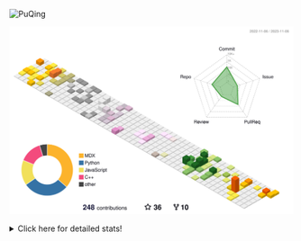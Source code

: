 ![PuQing](https://user-images.githubusercontent.com/27223114/171565019-9a56fae6-b08b-421f-99db-7e830da42371.png)

![](./profile-3d-contrib/profile-season-animate.svg)

<details>
<summary>Click here for detailed stats!</summary>

<!--START_SECTION:waka-->
![Lines of code](https://img.shields.io/badge/From%20Hello%20World%20I%27ve%20Written-849.3%20thousand%20lines%20of%20code-blue)

**🐱 My GitHub Data** 

> 📦 258.1 kB Used in GitHub's Storage 
 > 
> 🏆 213 Contributions in the Year 2023
 > 
> 🚫 Not Opted to Hire
 > 
> 📜 35 Public Repositories 
 > 
> 🔑 27 Private Repositories 
 > 
**I'm an Early 🐤** 

```text
🌞 Morning                516 commits         ████░░░░░░░░░░░░░░░░░░░░░   15.48 % 
🌆 Daytime                1668 commits        █████████████░░░░░░░░░░░░   50.03 % 
🌃 Evening                319 commits         ██░░░░░░░░░░░░░░░░░░░░░░░   09.57 % 
🌙 Night                  831 commits         ██████░░░░░░░░░░░░░░░░░░░   24.93 % 
```


📊 **This Week I Spent My Time On** 

```text
💬 Programming Languages: 
Markdown                 6 hrs 11 mins       ████████████████████░░░░░   80.59 % 
Python                   1 hr 7 mins         ████░░░░░░░░░░░░░░░░░░░░░   14.55 % 
YAML                     15 mins             █░░░░░░░░░░░░░░░░░░░░░░░░   03.31 % 
Git Config               2 mins              ░░░░░░░░░░░░░░░░░░░░░░░░░   00.59 % 
Other                    2 mins              ░░░░░░░░░░░░░░░░░░░░░░░░░   00.58 % 

🔥 Editors: 
Obsidian                 6 hrs 11 mins       ████████████████████░░░░░   80.57 % 
VS Code                  1 hr 29 mins        █████░░░░░░░░░░░░░░░░░░░░   19.43 % 

💻 Operating System: 
Windows                  6 hrs 11 mins       ████████████████████░░░░░   80.57 % 
WSL                      1 hr 29 mins        █████░░░░░░░░░░░░░░░░░░░░   19.43 % 
```


<!--END_SECTION:waka-->
</details>
